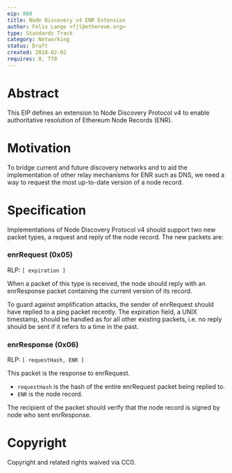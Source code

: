 ```yaml
---
eip: 868
title: Node Discovery v4 ENR Extension
author: Felix Lange <fjl@ethereum.org>
type: Standards Track
category: Networking
status: Draft
created: 2018-02-02
requires: 8, 778
---
```


# Abstract

This EIP defines an extension to Node Discovery Protocol v4 to enable authoritative
resolution of Ethereum Node Records (ENR).

# Motivation

To bridge current and future discovery networks and to aid the implementation of other
relay mechanisms for ENR such as DNS, we need a way to request the most up-to-date version
of a node record.

# Specification

Implementations of Node Discovery Protocol v4 should support two new packet types, a request
and reply of the node record. The new packets are:

### enrRequest (0x05)

RLP: `[ expiration ]`

When a packet of this type is received, the node should reply with an enrResponse packet
containing the current version of its record.

To guard against amplification attacks, the sender of enrRequest should have replied to a
ping packet recently. The expiration field, a UNIX timestamp, should be handled as for all
other existing packets, i.e. no reply should be sent if it refers to a time in the past.

### enrResponse (0x06)

RLP: `[ requestHash, ENR ]`

This packet is the response to enrRequest.

- `requestHash` is the hash of the entire enrRequest packet being replied to.
- `ENR` is the node record.

The recipient of the packet should verify that the node record is signed by node who
sent enrResponse.

# Copyright

Copyright and related rights waived via CC0.
